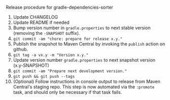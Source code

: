 Release procedure for gradle-dependencies-sorter

1. Update CHANGELOG
1. Update README if needed
1. Bump version number in `gradle.properties` to next stable version (removing the `-SNAPSHOT` suffix).
1. `git commit -am "chore: prepare for release x.y."`
1. Publish the snapshot to Maven Central by invoking the `publish` action on github.
1. `git tag -a vx.y -m "Version x.y."`
1. Update version number `gradle.properties` to next snapshot version (x.y-SNAPSHOT)
1. `git commit -am "Prepare next development version."`
1. `git push && git push --tags`
1. (Optional) Follow instructions in console output to release from Maven Central's staging repo.
   This step is now automated via the `:promote` task, and should only be necessary if that task
   fails.
